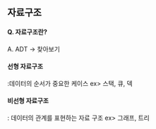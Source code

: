 ## 자료구조


#### Q. 자료구조란?

A. ADT  -> 찾아보기


#### 선형 자료구조
:데이터의 순서가 중요한 케이스
ex> 스택, 큐, 덱

#### 비선형 자료구조
: 데이터의 관계를 표현하는 자료 구조
ex> 그래프, 트리